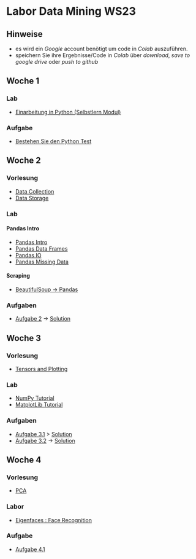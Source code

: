 # Labor Data Mining WS23

## Hinweise
* es wird ein  *Google* account benötigt um code in *Colab* auszuführen.
* speichern Sie ihre Ergebnisse/Code in *Colab* über *download*, *save to google drive* oder *push to github* 

## Woche 1

### Lab
* [Einarbeitung in Python (Selbstlern Modul)](https://elearning.hs-offenburg.de/moodle/course/view.php?id=6551)

### Aufgabe
* [Bestehen Sie den Python Test](https://elearning.hs-offenburg.de/moodle/mod/quiz/view.php?id=324282)

## Woche 2

### Vorlesung
* [Data Collection](https://colab.research.google.com/github/keuperj/DataMining_WS23/blob/main/Week_2/Lecture_Data_Collection.ipynb)
* [Data Storage](https://colab.research.google.com/github/keuperj/DataMining_WS23/blob/main/Week_2/Lecture_Data_Storage.ipynb)

### Lab
#### Pandas Intro
* [Pandas Intro](https://colab.research.google.com/github/keuperj/DataMining_WS23/blob/main/Week_2/Lab_pandas_01_Intro.ipynb)
* [Pandas Data Frames](https://colab.research.google.com/github/keuperj/DataMining_WS23/blob/main/Week_2/Lab_pandas_02_DataFrame.ipynb)
* [Pandas IO](https://colab.research.google.com/github/keuperj/DataMining_WS23/blob/main/Week_2/Lab_pandas_03_IO.ipynb)
* [Pandas Missing Data](https://colab.research.google.com/github/keuperj/DataMining_WS23/blob/main/Week_2/Lab_pandas_04_MissingData.ipynb)


#### Scraping
* [BeautifulSoup -> Pandas](https://colab.research.google.com/github/keuperj/DataMining_WS23/blob/main/Week_2/Lab_Scraping.ipynb)

### Aufgaben
* [Aufgabe 2](https://colab.research.google.com/github/keuperj/DataMining_WS23/blob/main/Week_2/Assingment_2.1.ipynb) -> [Solution](https://colab.research.google.com/github/keuperj/DataMining_WS23/blob/main/Week_2/Solution_2.1.ipynb)

## Woche 3 
### Vorlesung
* [Tensors and Plotting](https://colab.research.google.com/github/keuperj/DataMining_WS23/blob/main/Week_3/Lecture_03_02_Tensors_and_Plotting.ipynb)

### Lab
* [NumPy Tutorial](https://colab.research.google.com/github/keuperj/DataMining_WS23/blob/main/Week_3/Lab_01_Numpy.ipynb)
* [MatplotLib Tutorial](https://colab.research.google.com/github/keuperj/DataMining_WS23/blob/main/Week_3/Lab_02_Matplotlib-Intro.ipynb)
 

### Aufgaben
* [Aufgabe 3.1](https://colab.research.google.com/github/keuperj/DataMining_WS23/blob/main/Week_3/Assignment_3.1_Numpy.ipynb) > [Solution](https://colab.research.google.com/github/keuperj/DataMining_WS23/blob/main/Week_3/Assignment_3.1_solution.ipynb)
* [Aufgabe 3.2](https://colab.research.google.com/github/keuperj/DataMining_WS23/blob/main/Week_3/Assignment_3.2_Matplotlib.ipynb)  -> [Solution](https://colab.research.google.com/github/keuperj/DataMining_WS23/blob/main/Week_3/Assignment_3.2_Solution.ipynb)

## Woche 4

### Vorlesung
* [PCA](https://colab.research.google.com/github/keuperj/DataMining_22/blob/main/Week_4/Lecture_04_01_PCA.ipynb)

### Labor
* [Eigenfaces : Face Recognition](https://colab.research.google.com/github/keuperj/DataMining_22/blob/main/Week_4/Lab_face_recognition.ipynb) 

### Aufgabe
* [Aufgabe 4.1](https://colab.research.google.com/github/keuperj/DataMining_22/blob/main/Week_4/Assignment_face_recognition.ipynb)
